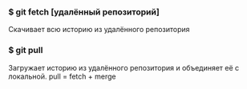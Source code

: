 ### $ git fetch [удалённый репозиторий]

Скачивает всю историю из удалённого репозитория

### $ git pull

Загружает историю из удалённого репозитория и объединяет её с локальной. pull = fetch + merge
